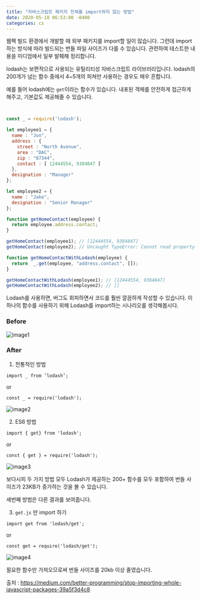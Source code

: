 ```yaml
---
title: "자바스크립트 패키지 전체를 import하지 않는 방법"
date: 2020-05-18 06:53:00 -0400
categories: cs
---
```

<style type="text/css">
@media (min-width: 64em) {
  .archive pre,
	.archive p {
		font-size: 0.84em;
	}
}
@media (min-width: 80em) {
  .archive pre,
	.archive p {
		font-size: 0.72em;
	}
}
</style>

웹팩 빌드 환경에서 개발할 때 외부 패키지를 import할 일이 많습니다.
그런데 import하는 방식에 따라 빌드되는 번들 파일 사이즈가 다를 수 있습니다. 
관련하여 테스트한 내용을 미디엄에서 일부 발췌해 정리합니다.

lodash는 보편적으로 사용되는 유틸리티성 자바스크립트 라이브러리입니다.
lodash의 200개가 넘는 함수 중에서 4~5개의 피쳐만 사용하는 경우도 매우 흔합니다.

예를 들어 lodash에는 ```get```이라는 함수가 있습니다.
내포된 객체를 안전하게 접근하게 해주고, 기본값도 제공해줄 수 있습니다.

```js


const _ = require('lodash');

let employee1 = {
  name : "Jon",
  address : {
    street : "North Avenue",
    area : "DAC",
    zip : "87344",
    contact : [ 12444554, 9384847 ]
  },
  designation : "Manager"
};

let employee2 = {
  name : "Jake",
  designation : "Senior Manager"
};

function getHomeContact(employee) {
  return employee.address.contact;
}

getHomeContact(employee1); // [12444554, 9384847]
getHomeContact(employee2); // Uncaught TypeError: Cannot read property 'contact' of undefined

function getHomeContactWithLodash(employee) {
  return  _.get(employee, "address.contact", []);
}

getHomeContactWithLodash(employee1); // [12444554, 9384847]
getHomeContactWithLodash(employee2); // []
```

Lodash를 사용하면, 버그도 회피하면서 코드를 훨씬 깔끔하게 작성할 수 있습니다.
이 하나의 함수를 사용하기 위해 Lodash를 import하는 시나리오를 생각해봅시다.

### Before
![image1](https://miro.medium.com/max/700/1*mWo80yDO2FFXGiBN1nx3vg.png)

### After

1. 전통적인 방법

```import _ from ‘lodash’;```

or

```const _ = require('lodash');```

![image2](https://miro.medium.com/max/700/1*DyhARPupbP7hsoBnf6jPfw.png)

2. ES6 방법

```import { get} from 'lodash';```

or

```const { get } = require('lodash');```

![image3](https://miro.medium.com/max/700/1*7wbsdPBOpUz3NqCo6-hVog.png)


보다시피 두 가지 방법 모두 Lodash가 제공하는 200+ 함수를 모두 포함하여 번들 사이즈가 23KB가 증가하는 것을 볼 수 있습니다.

세번째 방법은 다른 결과를 보여줍니다.

3. ```get.js``` 만 import 하기

```import get from 'lodash/get';```

or

```const get = require('lodash/get');```

![image4](https://miro.medium.com/max/700/1*Wm5ILeI9hLKSpQnzkoC8bQ.png)

필요한 함수만 가져오므로써 번들 사이즈를 20kb 이상 줄였습니다.



출처 : https://medium.com/better-programming/stop-importing-whole-javascript-packages-39a5f3d4c8